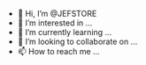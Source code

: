 - 👋 Hi, I’m @JEFSTORE
- 👀 I’m interested in ...
- 🌱 I’m currently learning ...
- 💞️ I’m looking to collaborate on ...
- 📫 How to reach me ...

<!---
JEFSTORE/JEFSTORE is a ✨ special ✨ repository because its `README.md` (this file) appears on your GitHub profile.
You can click the Preview link to take a look at your changes.
--->
